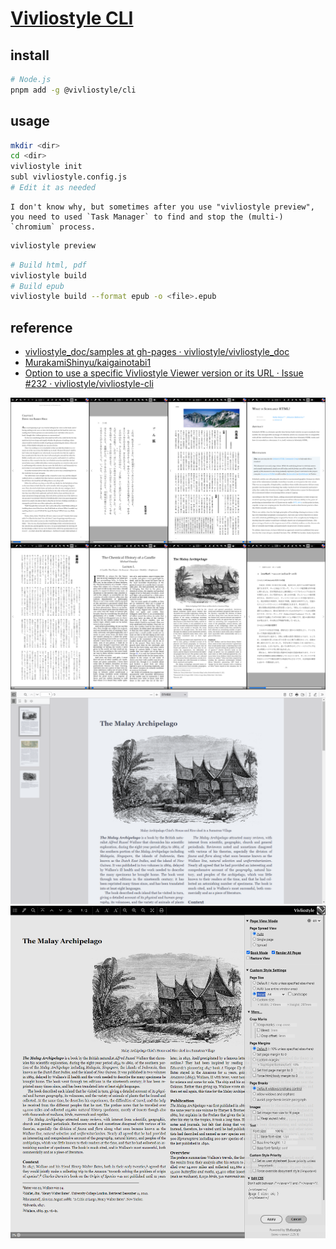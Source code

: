 # [Vivliostyle CLI](https://github.com/vivliostyle/vivliostyle-cli)

## install

```sh
# Node.js
pnpm add -g @vivliostyle/cli
```

## usage

```sh
mkdir <dir>
cd <dir>
vivliostyle init
subl vivliostyle.config.js
# Edit it as needed
```

```admonish question
I don't know why, but sometimes after you use "vivliostyle preview", you need to used `Task Manager` to find and stop the (multi-) `chromium` process.
```

```sh
vivliostyle preview
```

```sh
# Build html, pdf
vivliostyle build
# Build epub
vivliostyle build --format epub -o <file>.epub
```

## reference

- [vivliostyle_doc/samples at gh-pages · vivliostyle/vivliostyle_doc](https://github.com/vivliostyle/vivliostyle_doc/tree/gh-pages/samples)
- [MurakamiShinyu/kaigainotabi1](https://github.com/MurakamiShinyu/kaigainotabi1)
- [Option to use a specific Vivliostyle Viewer version or its URL · Issue #232 · vivliostyle/vivliostyle-cli](https://github.com/vivliostyle/vivliostyle-cli/issues/232)

![vivliostyle_01](/_image/Web/vivliostyle_01.png)
![vivliostyle_02](/_image/Web/vivliostyle_02.png)
![vivliostyle_03](/_image/Web/vivliostyle_03.png)
